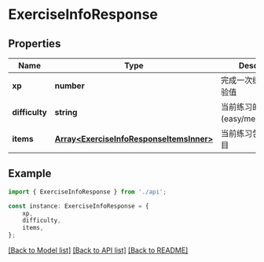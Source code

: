 # ExerciseInfoResponse


## Properties

Name | Type | Description | Notes
------------ | ------------- | ------------- | -------------
**xp** | **number** | 完成一次练习获取的经验值 | [default to undefined]
**difficulty** | **string** | 当前练习的难度(easy/medium/hard） | [default to undefined]
**items** | [**Array&lt;ExerciseInfoResponseItemsInner&gt;**](ExerciseInfoResponseItemsInner.md) | 当前练习包含的所有项目 | [default to undefined]

## Example

```typescript
import { ExerciseInfoResponse } from './api';

const instance: ExerciseInfoResponse = {
    xp,
    difficulty,
    items,
};
```

[[Back to Model list]](../README.md#documentation-for-models) [[Back to API list]](../README.md#documentation-for-api-endpoints) [[Back to README]](../README.md)
